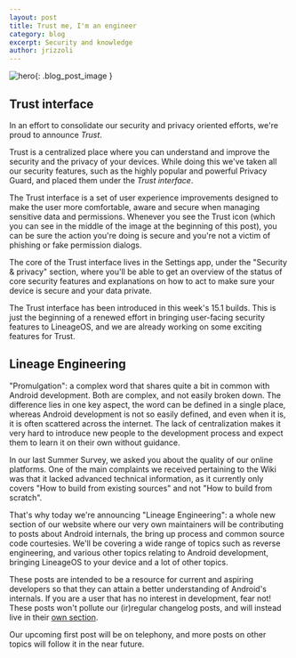 ```yaml
---
layout: post
title: Trust me, I'm an engineer
category: blog
excerpt: Security and knowledge
author: jrizzoli
---
```


![hero]({{site.baseurl}}/images/2018-06-12/hero.svg){: .blog_post_image }

## Trust interface

In an effort to consolidate our security and privacy oriented efforts, we're proud to announce _Trust_.

Trust is a centralized place where you can understand and improve the security and the privacy of your devices.
While doing this we've taken all our security features, such as the highly popular and powerful Privacy Guard,
and placed them under the _Trust interface_.

The Trust interface is a set of user experience improvements designed to make the user more comfortable, aware
and secure when managing sensitive data and permissions.
Whenever you see the Trust icon (which you can see in the middle of the image at the beginning of this post),
you can be sure the action you're doing is secure and you're not a victim of phishing or fake permission dialogs.

The core of the Trust interface lives in the Settings app, under the "Security & privacy" section, where you'll be
able to get an overview of the status of core security features and explanations on how to act to make sure your
device is secure and your data private.

The Trust interface has been introduced in this week's 15.1 builds.
This is just the beginning of a renewed effort in bringing user-facing security features to LineageOS, and we are already
working on some exciting features for Trust.


## Lineage Engineering

"Promulgation": a complex word that shares quite a bit in common with Android development. Both are complex, and not easily broken down.
The difference lies in one key aspect, the word can be defined in a single place, whereas Android development is not so easily defined,
and even when it is, it is often scattered across the internet.
The lack of centralization makes it very hard to introduce new people to the development process and expect them to learn it on their own without guidance.

In our last Summer Survey, we asked you about the quality of our online platforms. One of the main complaints we received pertaining to the Wiki
was that it lacked advanced technical information, as it currently only covers "How to build from existing sources" and not "How to build from scratch".

That's why today we're announcing "Lineage Engineering": a whole new section of our website where our very own maintainers
will be contributing to posts about Android internals, the bring up process and common source code courtesies.
We'll be covering a wide range of topics such as reverse engineering, and various other topics relating to Android development,
bringing LineageOS to your device and a lot of other topics.

These posts are intended to be a resource for current and aspiring developers so that they can attain a better understanding of Android's internals.
If you are a user that has no interest in development, fear not!
These posts won't pollute our (ir)regular changelog posts, and will instead live in their [own section]({{site.baseurl}}/engineering/).

Our upcoming first post will be on telephony, and more posts on other topics will follow it in the near future.

